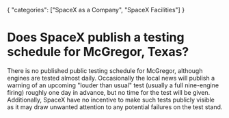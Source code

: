 {
    "categories": ["SpaceX as a Company", "SpaceX Facilities"]
}

# Does SpaceX publish a testing schedule for McGregor, Texas?

There is no published public testing schedule for McGregor, although engines are tested almost daily. Occasionally the local news will publish a warning of an upcoming "louder than usual" test (usually a full nine-engine firing) roughly one day in advance, but no time for the test will be given. Additionally, SpaceX have no incentive to make such tests publicly visible as it may draw unwanted attention to any potential failures on the test stand.

